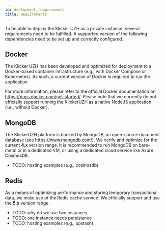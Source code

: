 ```yaml
---
id: deployment_requirements
title: Requirements
---
```


To be able to deploy the Klicker UZH as a private instance, several requirements need to be fulfilled. A supported version of the following dependencies need to be set up and correctly configured.

## Docker

The Klicker UZH has been developed and optimized for deployment to a Docker-based container infrastructure (e.g., with Docker Compose or Kubernetes). As such, a current version of Docker is required to run the application.

For more information, please refer to the official Docker documentation on https://docs.docker.com/get-started/. Please note that we currently do not officially support running the KlickerUZH as a native NodeJS application (i.e., without Docker).

## MongoDB

The KlickerUZH platform is backed by MongoDB, an open-source document database (see https://www.mongodb.com/). We verify and optimize for the current **4.x** version range. It is recommended to run MongoDB on bare-metal or in a dedicated VM, or using a dedicated cloud service like Azure CosmosDB.

- TODO: hosting examples (e.g., cosmosdb)

## Redis

As a means of optimizing performance and storing temporary transactional data, we make use of the Redis cache service. We officially support and use the **5.x** version range.

- TODO: why do we use two instances
- TODO: one instance needs persistence
- TODO: hosting examples (e.g., upstash)
